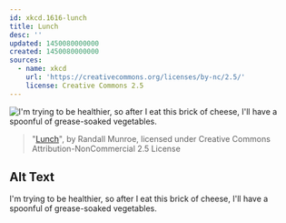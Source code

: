 ```yaml
---
id: xkcd.1616-lunch
title: Lunch
desc: ''
updated: 1450080000000
created: 1450080000000
sources:
  - name: xkcd
    url: 'https://creativecommons.org/licenses/by-nc/2.5/'
    license: Creative Commons 2.5
---
```

![I'm trying to be healthier, so after I eat this brick of cheese, I'll have a spoonful of grease-soaked vegetables.](https://imgs.xkcd.com/comics/lunch.png)
> "[Lunch](https://xkcd.com/1616/)", by Randall Munroe, licensed under Creative Commons Attribution-NonCommercial 2.5 License

## Alt Text
I'm trying to be healthier, so after I eat this brick of cheese, I'll have a spoonful of grease-soaked vegetables.
